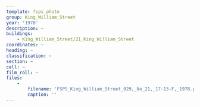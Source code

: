 ```yaml
---
template: fsps_photo
group: King_William_Street
year: '1978'
description: ~
buildings:
    - King_William_Street/21_King_William_Street
coordinates: ~
heading: ~
classification: ~
section: ~
cell: ~
film_roll: ~
files:
    -
        filename: 'FSPS_King_William_Street_029,_No_21,_17-13-F,_1978.png'
        caption: ''
---
```

